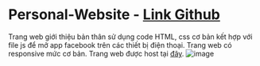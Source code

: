 # Personal-Website - [Link Github](https://github.com/minhprovjp/Personal-Website)

Trang web giới thiệu bản thân sử dụng code HTML, css cơ bản kết hợp với file js để mở app facebook trên các thiết bị điện thoại. Trang web có responsive mức cơ bản. Trang web được host tại [đây](https://anhndm.netlify.app/).
![image](https://user-images.githubusercontent.com/78216350/222950790-acb02cf3-f399-465a-9e11-f82aa38156b7.png)
